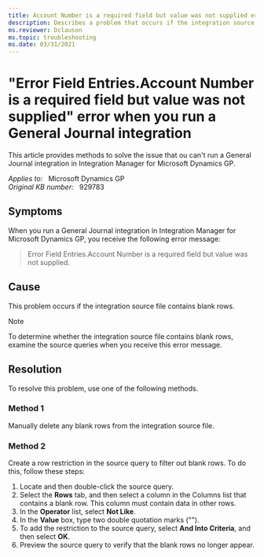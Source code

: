 ```yaml
---
title: Account Number is a required field but value was not supplied error when running General Journal integration
description: Describes a problem that occurs if the integration source file contains blank rows in Integration Manager for Microsoft Dynamics GP. Provides several resolutions.
ms.reviewer: Dclauson
ms.topic: troubleshooting
ms.date: 03/31/2021
---
```

# "Error Field Entries.Account Number is a required field but value was not supplied" error when you run a General Journal integration

This article provides methods to solve the issue that ou can't run a General Journal integration in Integration Manager for Microsoft Dynamics GP.

_Applies to:_ &nbsp; Microsoft Dynamics GP  
_Original KB number:_ &nbsp; 929783

## Symptoms

When you run a General Journal integration in Integration Manager for Microsoft Dynamics GP, you receive the following error message:

> Error Field Entries.Account Number is a required field but value was not supplied.

## Cause

This problem occurs if the integration source file contains blank rows.

> [!NOTE]
> To determine whether the integration source file contains blank rows, examine the source queries when you receive this error message.

## Resolution

To resolve this problem, use one of the following methods.

### Method 1

Manually delete any blank rows from the integration source file.

### Method 2

Create a row restriction in the source query to filter out blank rows. To do this, follow these steps:

1. Locate and then double-click the source query.
2. Select the **Rows** tab, and then select a column in the Columns list that contains a blank row. This column must contain data in other rows.
3. In the **Operator** list, select **Not Like**.
4. In the **Value** box, type two double quotation marks ("").
5. To add the restriction to the source query, select **And Into Criteria**, and then select **OK**.
6. Preview the source query to verify that the blank rows no longer appear.
